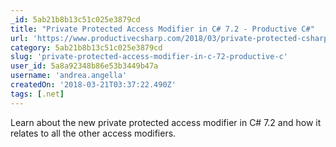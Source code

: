 ```yaml
---
_id: 5ab21b8b13c51c025e3879cd
title: "Private Protected Access Modifier in C# 7.2 - Productive C#"
url: 'https://www.productivecsharp.com/2018/03/private-protected-csharp72/'
category: 5ab21b8b13c51c025e3879cd
slug: 'private-protected-access-modifier-in-c-72-productive-c'
user_id: 5a8a92348b86e53b3449b47a
username: 'andrea.angella'
createdOn: '2018-03-21T03:37:22.490Z'
tags: [.net]
---
```


Learn about the new private protected access modifier in C# 7.2 and how it relates to all the other access modifiers.
